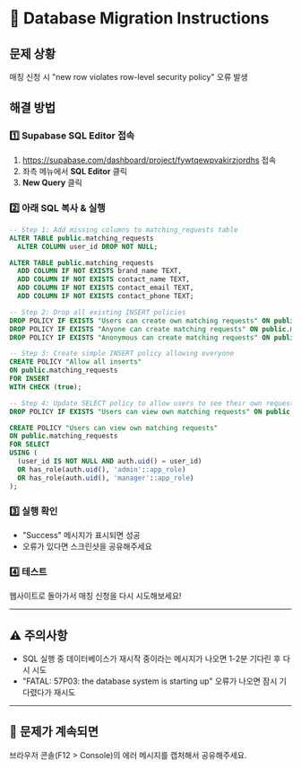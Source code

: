 # 🔧 Database Migration Instructions

## 문제 상황
매칭 신청 시 "new row violates row-level security policy" 오류 발생

## 해결 방법

### 1️⃣ Supabase SQL Editor 접속
1. https://supabase.com/dashboard/project/fywtqewpvakirzjordhs 접속
2. 좌측 메뉴에서 **SQL Editor** 클릭
3. **New Query** 클릭

### 2️⃣ 아래 SQL 복사 & 실행

```sql
-- Step 1: Add missing columns to matching_requests table
ALTER TABLE public.matching_requests 
  ALTER COLUMN user_id DROP NOT NULL;

ALTER TABLE public.matching_requests 
  ADD COLUMN IF NOT EXISTS brand_name TEXT,
  ADD COLUMN IF NOT EXISTS contact_name TEXT,
  ADD COLUMN IF NOT EXISTS contact_email TEXT,
  ADD COLUMN IF NOT EXISTS contact_phone TEXT;

-- Step 2: Drop all existing INSERT policies
DROP POLICY IF EXISTS "Users can create own matching requests" ON public.matching_requests;
DROP POLICY IF EXISTS "Anyone can create matching requests" ON public.matching_requests;
DROP POLICY IF EXISTS "Anonymous can create matching requests" ON public.matching_requests;

-- Step 3: Create simple INSERT policy allowing everyone
CREATE POLICY "Allow all inserts"
ON public.matching_requests
FOR INSERT
WITH CHECK (true);

-- Step 4: Update SELECT policy to allow users to see their own requests
DROP POLICY IF EXISTS "Users can view own matching requests" ON public.matching_requests;

CREATE POLICY "Users can view own matching requests"
ON public.matching_requests
FOR SELECT
USING (
  (user_id IS NOT NULL AND auth.uid() = user_id) 
  OR has_role(auth.uid(), 'admin'::app_role) 
  OR has_role(auth.uid(), 'manager'::app_role)
);
```

### 3️⃣ 실행 확인
- "Success" 메시지가 표시되면 성공
- 오류가 있다면 스크린샷을 공유해주세요

### 4️⃣ 테스트
웹사이트로 돌아가서 매칭 신청을 다시 시도해보세요!

---

## ⚠️ 주의사항
- SQL 실행 중 데이터베이스가 재시작 중이라는 메시지가 나오면 1-2분 기다린 후 다시 시도
- "FATAL: 57P03: the database system is starting up" 오류가 나오면 잠시 기다렸다가 재시도

---

## 🐛 문제가 계속되면
브라우저 콘솔(F12 > Console)의 에러 메시지를 캡처해서 공유해주세요.

